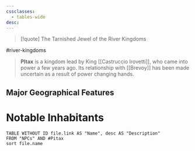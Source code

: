 ```yaml
---
cssclasses:
  - tables-wide
desc:
---
```

>[!quote] The Tarnished Jewel of the River Kingdoms

#river-kingdoms

>**PItax** is a kingdom lead by King [[Castruccio Irovetti]], who came into power a few years ago. Its relationship with [[Brevoy]] has been made uncertain as a result of power changing hands.

## Major Geographical Features


# Notable Inhabitants
```dataview
TABLE WITHOUT ID file.link AS "Name", desc AS "Description"
FROM "NPCs" AND #Pitax
sort file.name
```